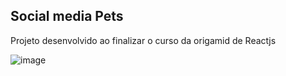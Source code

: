 ## Social media Pets

Projeto desenvolvido ao finalizar o curso da origamid de Reactjs

![image](https://user-images.githubusercontent.com/87664619/218817047-40ce0371-8f4d-4a5d-9716-795c90b37d38.png)

